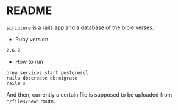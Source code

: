 # README

`scripture` is a rails app and a database of the bible verses.

* Ruby version
```
2.6.2
```
* How to run
```
brew services start postgresql
rails db:create db:migrate
rails s
```
And then, currently a certain file is supposed to be uploaded
from `"/files/new"` route.
